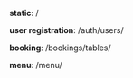 **static**:  /

**user registration**:  /auth/users/

**booking**:  /bookings/tables/

**menu**:  /menu/
